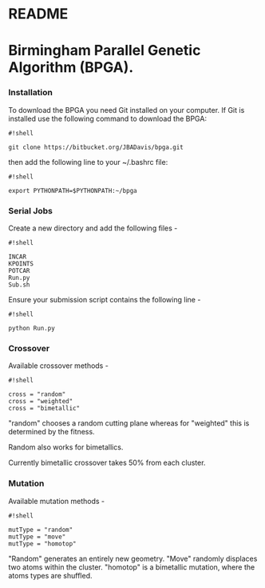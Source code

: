 # README #
# Birmingham Parallel Genetic Algorithm (BPGA).

### Installation ###

To download the BPGA you need Git installed on your computer. If Git is installed use the following command to download the BPGA: 

```
#!shell

git clone https://bitbucket.org/JBADavis/bpga.git
```

then add the following line to your ~/.bashrc file:

```
#!shell

export PYTHONPATH=$PYTHONPATH:~/bpga
```

### Serial Jobs ###

Create a new directory and add the following files - 

```
#!shell

INCAR
KPOINTS
POTCAR 
Run.py
Sub.sh
```

Ensure your submission script contains the following line - 

```
#!shell

python Run.py
```

### Crossover 

Available crossover methods - 

```
#!shell

cross = "random"
cross = "weighted"
cross = "bimetallic" 
```

"random" chooses a random cutting plane whereas for "weighted" this is determined by the fitness.

Random also works for bimetallics.

Currently bimetallic crossover takes 50% from each cluster.

### Mutation 

Available mutation methods - 

```
#!shell

mutType = "random"
mutType = "move"
mutType = "homotop" 
```

"Random" generates an entirely new geometry. "Move" randomly displaces two atoms within the cluster. "homotop" is a bimetallic mutation, where the atoms types are shuffled.